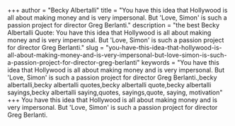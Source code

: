 +++
author = "Becky Albertalli"
title = "You have this idea that Hollywood is all about making money and is very impersonal. But 'Love, Simon' is such a passion project for director Greg Berlanti."
description = "the best Becky Albertalli Quote: You have this idea that Hollywood is all about making money and is very impersonal. But 'Love, Simon' is such a passion project for director Greg Berlanti."
slug = "you-have-this-idea-that-hollywood-is-all-about-making-money-and-is-very-impersonal-but-love-simon-is-such-a-passion-project-for-director-greg-berlanti"
keywords = "You have this idea that Hollywood is all about making money and is very impersonal. But 'Love, Simon' is such a passion project for director Greg Berlanti.,becky albertalli,becky albertalli quotes,becky albertalli quote,becky albertalli sayings,becky albertalli saying,quotes, sayings,quote, saying, motivation"
+++
You have this idea that Hollywood is all about making money and is very impersonal. But 'Love, Simon' is such a passion project for director Greg Berlanti.
